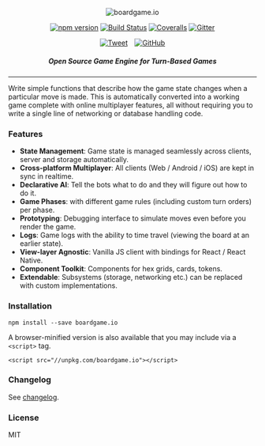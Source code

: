 <p align="center">
  <img src="https://raw.githubusercontent.com/nicolodavis/boardgame.io/master/docs/logo.svg?sanitize=true" alt="boardgame.io" />
</p>

<p align="center">
<a href="https://www.npmjs.com/package/boardgame.io"><img src="https://badge.fury.io/js/boardgame.io.svg" alt="npm version" /></a>
<a href='https://semaphoreci.com/nicolodavis/boardgame-io'> <img src='https://semaphoreci.com/api/v1/nicolodavis/boardgame-io/branches/master/shields_badge.svg' alt='Build Status'></a>
<a href="https://coveralls.io/github/nicolodavis/boardgame.io?branch=master"><img src="https://img.shields.io/coveralls/nicolodavis/boardgame.io.svg" alt="Coveralls" /></a>
<a href="https://gitter.im/boardgame-io"><img src="https://badges.gitter.im/boardgame-io.svg" alt="Gitter" /></a>
</p>

<p align="center">
<a href="https://twitter.com/intent/tweet?url=https://boardgame.io/&hashtags=javascript,boardgames"><img src="https://img.shields.io/twitter/url/http/shields.io.svg?style=social" alt="Tweet" /></a>
<a style="margin-left: 10px" href="https://github.com/nicolodavis/boardgame.io"><img src="https://img.shields.io/github/stars/nicolodavis/boardgame.io.svg?label=Stars&style=social" alt="GitHub" /></a>
</p>

<h5 align="center">
Open Source Game Engine for Turn-Based Games
</h5>

---

Write simple functions that describe how the game state changes
when a particular move is made. This is automatically converted
into a working game complete with online multiplayer
features, all without requiring you to write a single line of
networking or database handling code.

### Features

* **State Management**: Game state is managed seamlessly across clients, server and storage automatically.
* **Cross-platform Multiplayer**: All clients (Web / Android / iOS) are kept in sync in realtime.
* **Declarative AI**: Tell the bots what to do and they will figure out how to do it.
* **Game Phases**: with different game rules (including custom turn orders) per phase.
* **Prototyping**: Debugging interface to simulate moves even before you render the game.
* **Logs**: Game logs with the ability to time travel (viewing the board at an earlier state).
* **View-layer Agnostic**: Vanilla JS client with bindings for React / React Native.
* **Component Toolkit**: Components for hex grids, cards, tokens.
* **Extendable**: Subsystems (storage, networking etc.) can be replaced with custom implementations.

### Installation

```
npm install --save boardgame.io
```

A browser-minified version is also available that you may
include via a `<script>` tag.

```
<script src="//unpkg.com/boardgame.io"></script>
```

### Changelog

See [changelog](CHANGELOG.md).

### License

MIT
